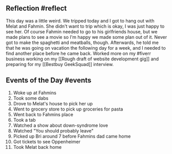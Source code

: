 ## Reflection #reflect
This day was a little weird. We tripped today and I got to hang out with Melat and Fahmin. She didn't want to trip which is okay, I was just happy to see her. Of course Fahmin needed to go to his girlfriends house, but we made plans to see a movie so I'm happy we made some plan out of it. Never got to make the spaghetti and meatballs, though. Afterwards, he told me that he was going on vacation the following day for a week, and I needed to find another place before he came back. Worked more on my #fiverr business working on my [[Rough draft of website development gig]] and preparing for my [[Bestbuy GeekSquad]] interview.

## Events of the Day #events 
1. Woke up at Fahmins
2. Took some dabs
3. Drove to Melat's house to pick her up
4. Went to grocery store to pick up groceries for pasta
5. Went back to Fahmins place
6. Took a tab
7. Watched a show about down-syndrome love
8. Watched "You should probably leave"
9. Picked up Bri around 7 before Fahmins dad came home
10. Got tickets to see Oppenheimer
11. Took Melat back home


